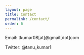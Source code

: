 ```yaml
---
layout: page
title: Contact 
permalink: /contact/
order: 6
---
```





Email: tkumar08[at]@gmail[dot]com

Twitter: @tanu_kumar1


